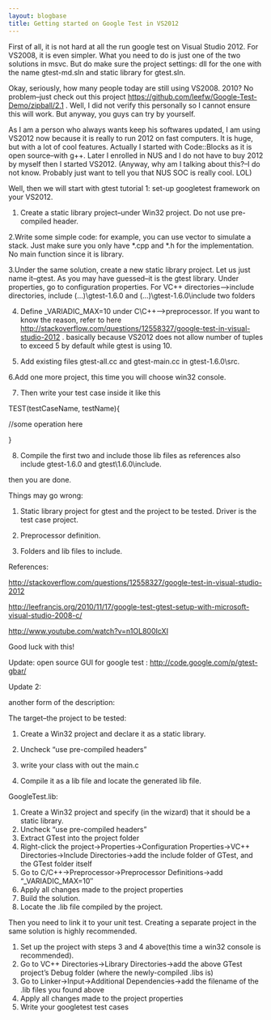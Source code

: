 ```yaml
---
layout: blogbase
title: Getting started on Google Test in VS2012
---
```

First of all, it is not hard at all the run  google test on Visual Studio 2012. For VS2008, it is even simpler. What you need to do is just one of  the two solutions in msvc. But do make sure the project settings: dll for the one with the name gtest-md.sln and static library for gtest.sln.

Okay, seriously, how many people today are still using VS2008. 2010? No problem–just check out this project https://github.com/leefw/Google-Test-Demo/zipball/2.1 . Well, I did not verify this personally so I cannot ensure this will work. But  anyway, you guys can try by yourself.

As I am a person who always wants keep his softwares updated, I am using VS2012 now because it is really to  run 2012 on fast computers. It is huge, but with a lot of cool features. Actually I started with Code::Blocks as it is open source–with g++. Later I enrolled in NUS and I do not have to buy 2012 by myself then I started VS2012. (Anyway, why am I talking about this?–I do not know. Probably just want to tell you that NUS SOC is really  cool. LOL)

Well, then we will start with  gtest tutorial 1: set-up googletest framework on your VS2012.

1. Create a static library project–under Win32 project. Do not use pre-compiled header.

2.Write some simple code: for example, you can use vector to  simulate a stack. Just make sure you only have *.cpp and *.h for the implementation. No main function since it is library.

3.Under the same solution, create a new static library project. Let us just name it–gtest. As you may have guessed–it is the gtest library. Under properties, go to configuration properties. For VC++ directories–>include directories, include (…)\gtest-1.6.0 and (…)\gtest-1.6.0\include two folders

4. Define _VARIADIC_MAX=10 under C\C++–>preprocessor. If you want to know the reason,  refer to here http://stackoverflow.com/questions/12558327/google-test-in-visual-studio-2012 . basically because VS2012 does not allow number of tuples to  exceed  5 by default while gtest  is  using 10.

5. Add existing files gtest-all.cc and gtest-main.cc in gtest-1.6.0\src\.

6.Add one more project, this time you will choose win32 console.

7. Then write your test case inside it like this

TEST(testCaseName,  testName){

//some operation here

}

8. Compile the first two and include those lib files as references also include gtest-1.6.0 and gtest\1.6.0\include.

then you are done.

Things may go wrong:

1. Static library project for gtest and the project to be tested. Driver is the test case project.

2. Preprocessor definition.

3. Folders and lib files to include.

References:

http://stackoverflow.com/questions/12558327/google-test-in-visual-studio-2012

http://leefrancis.org/2010/11/17/google-test-gtest-setup-with-microsoft-visual-studio-2008-c/

http://www.youtube.com/watch?v=n1OL800IcXI

Good luck with this!

Update: open source GUI for google test : http://code.google.com/p/gtest-gbar/

Update 2:

another form of the description:

The target–the project to be tested:

1. Create a Win32 project and declare it as a static library.

2. Uncheck “use pre-compiled headers”

3. write your class with out the main.c

4. Compile it as a lib file and locate the generated lib file.

GoogleTest.lib:

1. Create a Win32 project and specify (in the wizard) that it should be a static library.
2. Uncheck “use pre-compiled headers”
3. Extract GTest into the project folder
3. Right-click the project->Properties->Configuration Properties->VC++ Directories->Include Directories->add the include folder of GTest, and the GTest folder itself
4. Go to C/C++->Preprocessor->Preprocessor Definitions->add “_VARIADIC_MAX=10″
5. Apply all changes made to the project properties
6. Build the solution.
7. Locate the .lib file compiled by the project.

Then you need to link it to your unit test. Creating a separate project in the same solution is highly recommended.

1. Set up the project with steps 3 and 4 above(this time a win32 console is recommended).
2. Go to VC++ Directories->Library Directories->add the above GTest project’s Debug folder (where the newly-compiled .libs is)
3. Go to Linker->Input->Additional Dependencies->add the filename of the .lib files you found above
4. Apply all changes made to the project properties
5. Write your googletest test cases
